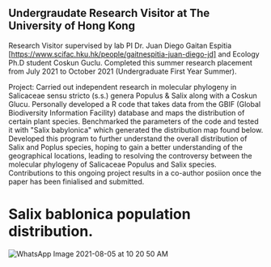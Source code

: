 ## Undergraudate Research Visitor at The University of Hong Kong

Research Visitor supervised by lab PI Dr. Juan Diego Gaitan Espitia [https://www.scifac.hku.hk/people/gaitnespitia-juan-diego-jd] and Ecology Ph.D student Coskun Guclu. Completed this summer research placement from July 2021 to October 2021 (Undergraduate First Year Summer).

Project: Carried out independent research in molecular phylogeny in Salicaceae sensu stricto (s.s.) genera Populus & Salix along with a Coskun Glucu. Personally developed a R code that takes data from the GBIF (Global Biodiversity Information Facility) database and maps the distribution of certain plant species. Benchmarked the parameters of the code and tested it with "Salix babylonica" which generated the distribution map found below. Developed this program to further understand the overall distribution of Salix and Poplus species, hoping to gain a better understanding of the geographical locations, leading to resolving the controversy between the molecular phylogeny of Salicaceae Populus and Salix species. Contributions to this ongoing project results in a co-author posiion once the paper has been finialised and submitted. 


# Salix bablonica population distribution. 
![WhatsApp Image 2021-08-05 at 10 20 50 AM](https://user-images.githubusercontent.com/83464019/172001274-4af6c30c-9b5a-47e9-9882-ce6b60ad64ea.jpeg)
